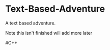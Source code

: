 # Text-Based-Adventure

A text based adventure.
 


 Note this isn't finished will add more later

#C++

